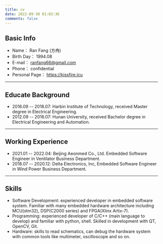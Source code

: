 ```yaml
---
title: cv
date: 2022-09-30 01:03:36
comments: false
---
```


## Basic Info

- Name： Ran Fang (方冉)									
- Birth Day： 1994.08
- E-mail： ranfang66@gmail.com	
- Phone： confidential
- Personal Page： https://kissfire.icu

------

## Educate Background

- 2016.09 -- 2018.07:  Harbin Institute of Technology, received Master degree in Electrical Engineering. 
- 2012.09 -- 2016.07:  Hunan University, received Bachelor degree in Electrical Engineering and Automation. 

------

## Working Experience

- 2021.01 -- 2022.04: Beijing Aeonmed Co., Ltd. Embedded Software Engineer in Ventilator Business Department.
- 2018.07 -- 2020.12: Delta Electronics, Inc,  Embedded Software Engineer in Wind Power Business Department.

------

## Skills

- Software Development: experienced developer in embedded software system. Familiar with many embedded hardware architecture including MCU(stm32), DSP(C2000 series) and FPGA(Xlinx Artix-7).
- Programming: experienced developer of C/C++ (main language to develop) and familiar with python, shell. Skilled in  development with QT, OpenCV, Git. 
- Hardware: skills to read schematics, can debug the hardware system with common tools like multimeter, oscilloscope and so on.
